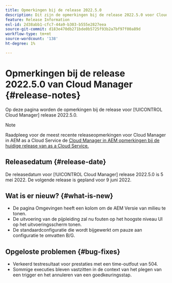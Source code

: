 ```yaml
---
title: Opmerkingen bij de release 2022.5.0
description: Dit zijn de opmerkingen bij de release 2022.5.0 voor Cloud Manager.
feature: Release Information
exl-id: 2d38abb1-cfc7-44a9-b303-b555e2827eea
source-git-commit: d183e470db271bde0b5725f93b2a7bf97f00a89d
workflow-type: tm+mt
source-wordcount: '138'
ht-degree: 1%

---
```



# Opmerkingen bij de release 2022.5.0 van Cloud Manager {#release-notes}

Op deze pagina worden de opmerkingen bij de release voor [!UICONTROL Cloud Manager] release 2022.5.0.

>[!NOTE]
>
>Raadpleeg voor de meest recente releaseopmerkingen voor Cloud Manager in AEM as a Cloud Service de [Cloud Manager in AEM opmerkingen bij de huidige release van as a Cloud Service.](https://experienceleague.adobe.com/docs/experience-manager-cloud-service/content/implementing/using-cloud-manager/release-notes-cloud-manager/release-notes-cm-current.html)

## Releasedatum {#release-date}

De releasedatum voor [!UICONTROL Cloud Manager] release 2022.5.0 is 5 mei 2022. De volgende release is gepland voor 9 juni 2022.

## Wat is er nieuw? {#what-is-new}

* De pagina Omgevingen heeft een kolom om de AEM Versie van milieu te tonen.
* De uitvoering van de pijpleiding zal nu fouten op het hoogste niveau UI op het uitvoeringsscherm tonen.
* De standaardconfiguratie die wordt bijgewerkt om pauze aan configuratie te omvatten B/G.

## Opgeloste problemen {#bug-fixes}

* Verkeerd testresultaat voor prestaties met een time-outfout van 504.
* Sommige executies bleven vastzitten in de context van het plegen van een trigger en het annuleren van een goedkeuringsstap.
